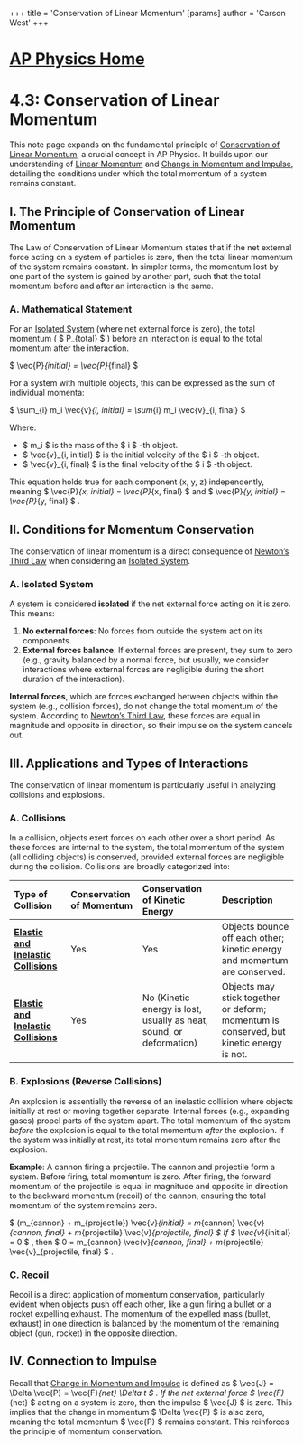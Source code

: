 +++
 title = 'Conservation of Linear Momentum'
[params]
	author = 'Carson West'
+++
# [AP Physics Home](./../ap-physics-home/)
# 4.3: Conservation of Linear Momentum

This note page expands on the fundamental principle of [Conservation of Linear Momentum](./../conservation-of-linear-momentum/), a crucial concept in AP Physics. It builds upon our understanding of [Linear Momentum](./../linear-momentum/) and [Change in Momentum and Impulse](./../change-in-momentum-and-impulse/), detailing the conditions under which the total momentum of a system remains constant.

## I. The Principle of Conservation of Linear Momentum

The Law of Conservation of Linear Momentum states that if the net external force acting on a system of particles is zero, then the total linear momentum of the system remains constant. In simpler terms, the momentum lost by one part of the system is gained by another part, such that the total momentum before and after an interaction is the same.

### A. Mathematical Statement
For an [Isolated System](./../isolated-system/) (where net external force is zero), the total momentum ( $ P_{total} $ ) before an interaction is equal to the total momentum after the interaction.

 $ 
\vec{P}_{initial} = \vec{P}_{final}
 $ 

For a system with multiple objects, this can be expressed as the sum of individual momenta:

 $ 
\sum_{i} m_i \vec{v}_{i, initial} = \sum_{i} m_i \vec{v}_{i, final}
 $ 

Where:
*    $ m_i $  is the mass of the  $ i $ -th object.
*    $ \vec{v}_{i, initial} $  is the initial velocity of the  $ i $ -th object.
*    $ \vec{v}_{i, final} $  is the final velocity of the  $ i $ -th object.

This equation holds true for each component (x, y, z) independently, meaning  $ \vec{P}_{x, initial} = \vec{P}_{x, final} $  and  $ \vec{P}_{y, initial} = \vec{P}_{y, final} $ .

## II. Conditions for Momentum Conservation

The conservation of linear momentum is a direct consequence of [Newton’s Third Law](./../newton’s-third-law/) when considering an [Isolated System](./../isolated-system/).

### A. Isolated System
A system is considered **isolated** if the net external force acting on it is zero. This means:
1.  **No external forces**: No forces from outside the system act on its components.
2.  **External forces balance**: If external forces are present, they sum to zero (e.g., gravity balanced by a normal force, but usually, we consider interactions where external forces are negligible during the short duration of the interaction).

**Internal forces**, which are forces exchanged between objects within the system (e.g., collision forces), do not change the total momentum of the system. According to [Newton’s Third Law](./../newton’s-third-law/), these forces are equal in magnitude and opposite in direction, so their impulse on the system cancels out.

## III. Applications and Types of Interactions

The conservation of linear momentum is particularly useful in analyzing collisions and explosions.

### A. Collisions
In a collision, objects exert forces on each other over a short period. As these forces are internal to the system, the total momentum of the system (all colliding objects) is conserved, provided external forces are negligible during the collision. Collisions are broadly categorized into:

| Type of Collision | Conservation of Momentum | Conservation of Kinetic Energy | Description |
| :---------------- | :----------------------- | :----------------------------- | :---------- |
| **[Elastic and Inelastic Collisions](./../elastic-and-inelastic-collisions/)** | Yes                      | Yes                            | Objects bounce off each other; kinetic energy and momentum are conserved. |
| **[Elastic and Inelastic Collisions](./../elastic-and-inelastic-collisions/)** | Yes                      | No (Kinetic energy is lost, usually as heat, sound, or deformation) | Objects may stick together or deform; momentum is conserved, but kinetic energy is not. |

### B. Explosions (Reverse Collisions)
An explosion is essentially the reverse of an inelastic collision where objects initially at rest or moving together separate. Internal forces (e.g., expanding gases) propel parts of the system apart. The total momentum of the system *before* the explosion is equal to the total momentum *after* the explosion. If the system was initially at rest, its total momentum remains zero after the explosion.

**Example**: A cannon firing a projectile. The cannon and projectile form a system. Before firing, total momentum is zero. After firing, the forward momentum of the projectile is equal in magnitude and opposite in direction to the backward momentum (recoil) of the cannon, ensuring the total momentum of the system remains zero.

 $ 
(m_{cannon} + m_{projectile}) \vec{v}_{initial} = m_{cannon} \vec{v}_{cannon, final} + m_{projectile} \vec{v}_{projectile, final}
 $ 
If  $ \vec{v}_{initial} = 0 $ , then  $ 0 = m_{cannon} \vec{v}_{cannon, final} + m_{projectile} \vec{v}_{projectile, final} $ .

### C. Recoil
Recoil is a direct application of momentum conservation, particularly evident when objects push off each other, like a gun firing a bullet or a rocket expelling exhaust. The momentum of the expelled mass (bullet, exhaust) in one direction is balanced by the momentum of the remaining object (gun, rocket) in the opposite direction.

## IV. Connection to Impulse
Recall that [Change in Momentum and Impulse](./../change-in-momentum-and-impulse/) is defined as  $ \vec{J} = \Delta \vec{P} = \vec{F}_{net} \Delta t $ .
If the net external force  $ \vec{F}_{net} $  acting on a system is zero, then the impulse  $ \vec{J} $  is zero. This implies that the change in momentum  $ \Delta \vec{P} $  is also zero, meaning the total momentum  $ \vec{P} $  remains constant. This reinforces the principle of momentum conservation.